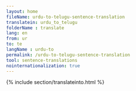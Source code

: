 ```yaml
---
layout: home
fileName: urdu-to-telugu-sentence-translation
translatein: urdu_to_telugu
folderName : translate
lang: en
from: ur
to: te
langName : urdu-to
permalink: /urdu-to-telugu-sentence-translation
tool: sentence-translations
nointernationalization: true
---
```

{% include section/translateinto.html %}
